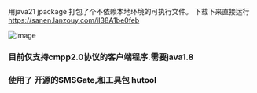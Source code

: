 用java21 jpackage 打包了个不依赖本地环境的可执行文件。
下载下来直接运行 https://sanen.lanzouy.com/iI38A1be0feb


![image](https://user-images.githubusercontent.com/19234220/75867665-e8cf3400-5e41-11ea-9933-c632e7b1185c.png)

### 目前仅支持cmpp2.0协议的客户端程序.需要java1.8 

### 使用了 开源的SMSGate,和工具包 hutool
